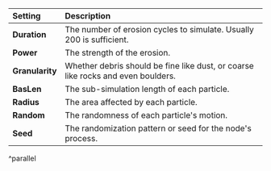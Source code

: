 | Setting         | Description                                                                      |
| :-------------- | :------------------------------------------------------------------------------- |
| **Duration**    | The number of erosion cycles to simulate. Usually 200 is sufficient.             |
| **Power**       | The strength of the erosion.                                                     |
| **Granularity** | Whether debris should be fine like dust, or coarse like rocks and even boulders. |
| **BasLen**      | The sub-simulation length of each particle.                                      |
| **Radius**      | The area affected by each particle.                                              |
| **Random**      | The randomness of each particle's motion.                                        |
| **Seed**        | The randomization pattern or seed for the node's process.                        |
^parallel